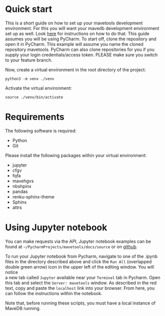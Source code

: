 # Quick start

This is a short guide on how to set up your mavetools development environment. For this you will want your mavedb
development environment set up as well. Look [here](https://github.com/VariantEffect/mavedb/blob/main/DEVELOPERS.md) for 
instructions on how to do that. This guide assumes you will be using PyCharm. To start off, clone the repository and 
open it in PyCharm. This example will assume you name the cloned repository mavetools. PyCharm can also clone 
repositories for you if you supply your login credentials/access token. PLEASE make sure you switch to your feature 
branch.

Now, create a virtual environment in the root directory of the project:

```shell
python3 -m venv ./venv
```

Activate the virtual environment:

```shell
source ./venv/bin/activate
```

# Requirements

The following software is required:

- Python
- Git

Please install the following packages within your virtual environment:

- jupyter
- cfgv
- fqfa
- mavehgvs
- nbshpinx
- pandas
- renku-sphinx-theme
- Sphinx
- attrs

# Using Jupyter notebook

You can make requests via the API, Jupyter notebook examples can be found at 
`~/PycharmProjects/mavetools/docs/source` or on
[github](https://github.com/VariantEffect/mavetools/tree/two_tools/docs/source).

To run your Jupyter notebook from Pycharm, navigate to one of the .ipynb files in the directory described above and click 
the `Run All` (overlapped double green arrow) icon in the upper left of the editing window. You will notice  
a new tab called `Jupyter` available near your `Terminal` tab in Pycharm. Open this tab and select 
the `Server: mavetools` window. As described in the red text, copy and paste the `localhost` link into your browser. 
From here, you can follow the instructions within the notebook.

Note that, before running these scripts, you must have a local instance of MaveDB running.  